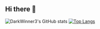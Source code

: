 ## Hi there 👋

![DarkWinner3's GitHub stats](https://github-readme-stats.vercel.app/api?username=darkwinner3&show_icons=true&theme=transparent) [![Top Langs](https://github-readme-stats.vercel.app/api/top-langs/?username=darkwinner3&layout=donut)](https://github.com/darkwinner3/github-readme-stats)

<!--
**darkwinner3/darkwinner3** is a ✨ _special_ ✨ repository because its `README.md` (this file) appears on your GitHub profile.

Here are some ideas to get you started:

- 🔭 I’m currently working on ...
- 🌱 I’m currently learning ...
- 👯 I’m looking to collaborate on ...
- 🤔 I’m looking for help with ...
- 💬 Ask me about ...
- 📫 How to reach me: ...
- 😄 Pronouns: ...
- ⚡ Fun fact: ...
-->
